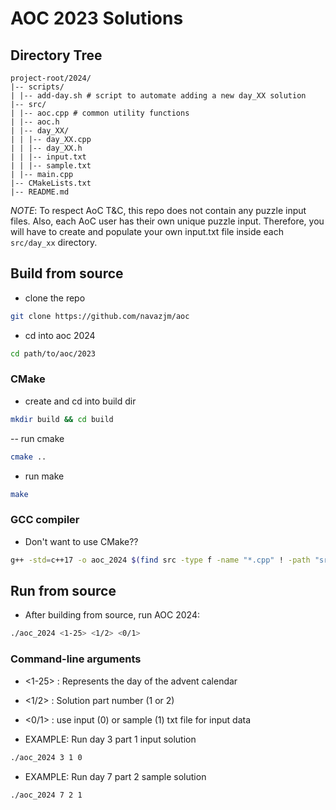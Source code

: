# AOC 2023 Solutions

## Directory Tree

```
project-root/2024/
|-- scripts/
| |-- add-day.sh # script to automate adding a new day_XX solution
|-- src/
| |-- aoc.cpp # common utility functions
| |-- aoc.h
| |-- day_XX/
| | |-- day_XX.cpp
| | |-- day_XX.h
| | |-- input.txt
| | |-- sample.txt
| |-- main.cpp
|-- CMakeLists.txt
|-- README.md

```

*NOTE*: To respect AoC T&C, this repo does not contain any puzzle input files. Also, each 
AoC user has their own unique puzzle input. Therefore, you will have to create and populate 
your own input.txt file inside each `src/day_xx` directory. 

## Build from source

- clone the repo

```bash
git clone https://github.com/navazjm/aoc
```

- cd into aoc 2024

```sh
cd path/to/aoc/2023
```

### CMake

- create and cd into build dir

```sh
mkdir build && cd build
```

-- run cmake

```sh
cmake ..
```

- run make

```sh
make
```

### GCC compiler

- Don't want to use CMake??

```sh
g++ -std=c++17 -o aoc_2024 $(find src -type f -name "*.cpp" ! -path "src/template/*") -Iinclude
```

## Run from source

- After building from source, run AOC 2024:

```sh
./aoc_2024 <1-25> <1/2> <0/1>
```

### Command-line arguments

- <1-25> : Represents the day of the advent calendar

- <1/2> : Solution part number (1 or 2)

- <0/1> : use input (0) or sample (1) txt file for input data 

- EXAMPLE: Run day 3 part 1 input solution

```sh
./aoc_2024 3 1 0
```

- EXAMPLE: Run day 7 part 2 sample solution

```sh
./aoc_2024 7 2 1
```

